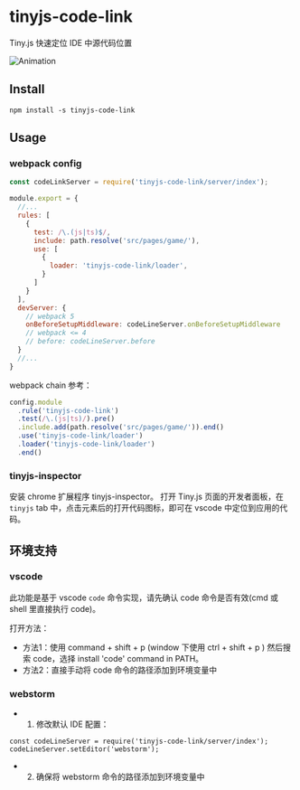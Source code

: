 # tinyjs-code-link

Tiny.js 快速定位 IDE 中源代码位置

![Animation]()

## Install

`npm install -s tinyjs-code-link`

## Usage

### webpack config

```js
const codeLinkServer = require('tinyjs-code-link/server/index');

module.export = {
  //...
  rules: [
    {
      test: /\.(js|ts)$/,
      include: path.resolve('src/pages/game/'),
      use: [
        {
          loader: 'tinyjs-code-link/loader',
        }
      ]
    }
  ],
  devServer: {
    // webpack 5
    onBeforeSetupMiddleware: codeLineServer.onBeforeSetupMiddleware
    // webpack <= 4
    // before: codeLineServer.before
  }
  //...
}
```

webpack chain 参考：

```js
config.module
  .rule('tinyjs-code-link')
  .test(/\.(js|ts)/).pre()
  .include.add(path.resolve('src/pages/game/')).end()
  .use('tinyjs-code-link/loader')
  .loader('tinyjs-code-link/loader')
  .end()
```

### tinyjs-inspector

安装 chrome 扩展程序 tinyjs-inspector。
打开 Tiny.js 页面的开发者面板，在 `tinyjs` tab 中，点击元素后的打开代码图标，即可在 vscode 中定位到应用的代码。

## 环境支持

### vscode

此功能是基于 vscode `code` 命令实现，请先确认 code 命令是否有效(cmd 或 shell 里直接执行 code)。

打开方法：
* 方法1：使用 command + shift + p (window 下使用 ctrl + shift + p ) 然后搜索 code，选择 install 'code' command in PATH。
* 方法2：直接手动将 code 命令的路径添加到环境变量中

### webstorm

* 1. 修改默认 IDE 配置：
```
const codeLineServer = require('tinyjs-code-link/server/index');
codeLineServer.setEditor('webstorm');
```
* 2. 确保将 webstorm 命令的路径添加到环境变量中

